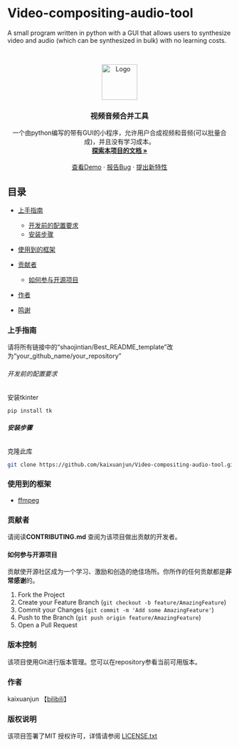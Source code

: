 # Video-compositing-audio-tool

A small program written in python with a GUI that allows users to synthesize video and audio (which can be synthesized in bulk) with no learning costs.

<!-- PROJECT SHIELDS -->

<!-- PROJECT LOGO -->
<br />

<p align="center">
  <a href="https://ffmpeg.org/favicon.ico">
    <img src="images/logo.png" alt="Logo" width="80" height="80">
  </a>

  <h3 align="center">视频音频合并工具</h3>
  <p align="center">
    一个由python编写的带有GUI的小程序，允许用户合成视频和音频(可以批量合成)，并且没有学习成本。
    <br />
    <a href="https://github.com/kaixuanjun/Video-compositing-audio-tool/tree/main"><strong>探索本项目的文档 »</strong></a>
    <br />
    <br />
    <a href="https://github.com/shaojintian/Best_README_template">查看Demo</a>
    ·
    <a href="https://github.com/kaixuanjun/Video-compositing-audio-tool/issues">报告Bug</a>
    ·
    <a href="https://github.com/kaixuanjun/Video-compositing-audio-tool/issues">提出新特性</a>
  </p>

</p>
 
## 目录

- [上手指南](#上手指南)
  - [开发前的配置要求](#开发前的配置要求)
  - [安装步骤](#安装步骤)
- [使用到的框架](#使用到的框架)
- [贡献者](#贡献者)
  - [如何参与开源项目](#如何参与开源项目)

- [作者](#作者)
- [鸣谢](#鸣谢)

### 上手指南

请将所有链接中的“shaojintian/Best_README_template”改为“your_github_name/your_repository”



###### 开发前的配置要求

安装tkinter
```sh
pip install tk
```

###### **安装步骤**

克隆此库
```sh
git clone https://github.com/kaixuanjun/Video-compositing-audio-tool.git
```

### 使用到的框架

- [ffmpeg](https://ffmpeg.org/)

### 贡献者

请阅读**CONTRIBUTING.md** 查阅为该项目做出贡献的开发者。

#### 如何参与开源项目

贡献使开源社区成为一个学习、激励和创造的绝佳场所。你所作的任何贡献都是**非常感谢**的。


1. Fork the Project
2. Create your Feature Branch (`git checkout -b feature/AmazingFeature`)
3. Commit your Changes (`git commit -m 'Add some AmazingFeature'`)
4. Push to the Branch (`git push origin feature/AmazingFeature`)
5. Open a Pull Request



### 版本控制

该项目使用Git进行版本管理。您可以在repository参看当前可用版本。

### 作者
kaixuanjun 【[bilibili](https://space.bilibili.com/486362471)】

### 版权说明

该项目签署了MIT 授权许可，详情请参阅 [LICENSE.txt](https://github.com/kaixuanjun/Video-compositing-audio-tool/LICENSE.txt)




